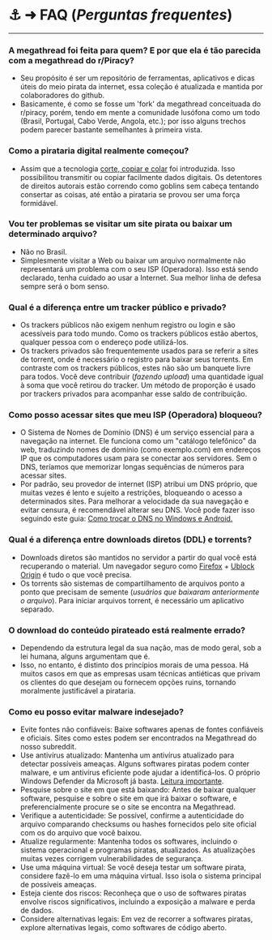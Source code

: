 # ⚓️ ➜ **FAQ** (_Perguntas frequentes_)

---

### A megathread foi feita para quem? E por que ela é tão parecida com a megathread do r/Piracy?

- Seu propósito é ser um repositório de ferramentas, aplicativos e dicas úteis do meio pirata da internet, essa coleção é atualizada e mantida por colaboradores do github.
- Basicamente, é como se fosse um 'fork' da megathread conceituada do r/piracy, porém, tendo em mente a comunidade lusófona como um todo (Brasil, Portugal, Cabo Verde, Angola, etc.); por isso alguns trechos podem parecer bastante semelhantes à primeira vista.

### Como a pirataria digital realmente começou?

- Assim que a tecnologia [corte, copiar e colar](https://pt.wikipedia.org/wiki/Cortar,_copiar_e_colar) foi introduzida. Isso possibilitou transmitir ou copiar facilmente dados digitais. Os detentores de direitos autorais estão correndo como goblins sem cabeça tentando consertar as coisas, até então a pirataria se provou ser uma força formidável.

### Vou ter problemas se visitar um site pirata ou baixar um determinado arquivo?

- Não no Brasil.
- Simplesmente visitar a Web ou baixar um arquivo normalmente não representará um problema com o seu ISP (Operadora). Isso está sendo declarado, tenha cuidado ao usar a Internet. Sua melhor linha de defesa sempre será o bom senso.

### Qual é a diferença entre um tracker público e privado?

- Os trackers públicos não exigem nenhum registro ou login e são acessíveis para todo mundo. Como os trackers públicos estão abertos, qualquer pessoa com o endereço pode utilizá-los.
- Os trackers privados são frequentemente usados para se referir a sites de torrent, onde é necessário o registro para baixar seus torrents. Em contraste com os trackers públicos, estes não são um banquete livre para todos. Você deve contribuir (_fazendo upload_) uma quantidade igual à soma que você retirou do tracker. Um método de proporção é usado por trackers privados para acompanhar esse saldo de contribuição.

### Como posso acessar sites que meu ISP (Operadora) bloqueou?

- O Sistema de Nomes de Domínio (DNS) é um serviço essencial para a navegação na internet. Ele funciona como um "catálogo telefônico" da web, traduzindo nomes de domínio (como exemplo.com) em endereços IP que os computadores usam para se conectar aos servidores. Sem o DNS, teríamos que memorizar longas sequências de números para acessar sites.
- Por padrão, seu provedor de internet (ISP) atribui um DNS próprio, que muitas vezes é lento e sujeito a restrições, bloqueando o acesso a determinados sites. Para melhorar a velocidade da sua navegação e evitar censura, é recomendável alterar seu DNS. Você pode fazer isso seguindo este guia: [Como trocar o DNS no Windows e Android.](/guias/dns)

### Qual é a diferença entre downloads diretos (DDL) e torrents?

- Downloads diretos são mantidos no servidor a partir do qual você está recuperando o material. Um navegador seguro como [Firefox](https://mozilla.org/firefox/new/) + [Ublock Origin](https://addons.mozilla.org/firefox/addon/ublock-origin/) é tudo o que você precisa.
- Os torrents são sistemas de compartilhamento de arquivos ponto a ponto que precisam de semente (_usuários que baixaram anteriormente o arquivo_). Para iniciar arquivos torrent, é necessário um aplicativo separado.

### O download do conteúdo pirateado está realmente errado?

- Dependendo da estrutura legal da sua nação, mas de modo geral, sob a lei humana, alguns argumentam que é.
- Isso, no entanto, é distinto dos princípios morais de uma pessoa. Há muitos casos em que as empresas usam técnicas antiéticas que privam os clientes do que desejam ou fornecem opções ruins, tornando moralmente justificável a pirataria.

### Como eu posso evitar malware indesejado?

- Evite fontes não confiáveis: Baixe softwares apenas de fontes confiáveis e oficiais. Sites como estes podem ser encontrados na Megathread do nosso subreddit.
- Use antivírus atualizado: Mantenha um antivírus atualizado para detectar possíveis ameaças. Alguns softwares piratas podem conter malware, e um antivírus eficiente pode ajudar a identificá-los. O próprio Windows Defender da Microsoft já basta. [Leitura importante](/posts/antivirus).
- Pesquise sobre o site em que está baixando: Antes de baixar qualquer software, pesquise e sobre o site em que irá baixar o software, e preferencialmente procure se o site se encontra na Megathread.
- Verifique a autenticidade: Se possível, confirme a autenticidade do arquivo comparando checksums ou hashes fornecidos pelo site oficial com os do arquivo que você baixou.
- Atualize regularmente: Mantenha todos os softwares, incluindo o sistema operacional e programas piratas, atualizados. As atualizações muitas vezes corrigem vulnerabilidades de segurança.
- Use uma máquina virtual: Se você deseja testar um software pirata, considere fazê-lo em uma máquina virtual. Isso isola o sistema principal de possíveis ameaças.
- Esteja ciente dos riscos: Reconheça que o uso de softwares piratas envolve riscos significativos, incluindo a exposição a malware e perda de dados.
- Considere alternativas legais: Em vez de recorrer a softwares piratas, explore alternativas legais, como softwares de código aberto.

